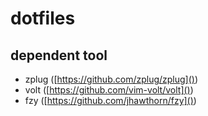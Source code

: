 # dotfiles
## dependent tool
- zplug ([https://github.com/zplug/zplug]())
- volt ([https://github.com/vim-volt/volt]())
- fzy ([https://github.com/jhawthorn/fzy]())

